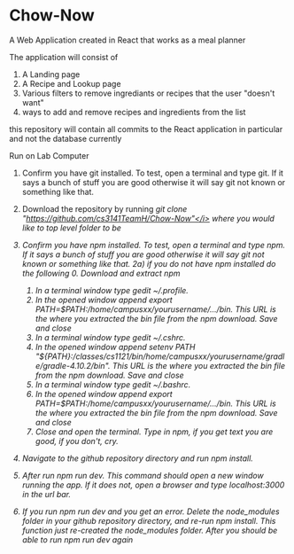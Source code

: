 # Chow-Now
A Web Application created in React that works as a meal planner

The application will consist of
1. A Landing page
2. A Recipe and Lookup page
3. Various filters to remove ingrediants or recipes that the user "doesn't want"
4. ways to add and remove recipes and ingredients from the list

this repository will contain all commits to the React application in particular and not the database currently

Run on Lab Computer
1. Confirm you have git installed.  To test, open a terminal and type git. If it says a bunch of stuff you are good otherwise it will say git not known or something like that.

2. Download the repository by running <i>git clone "https://github.com/cs3141TeamH/Chow-Now"</i> where you would like to top level folder to be

2. Confirm you have npm installed.  To test, open a terminal and type npm. If it says a bunch of stuff you are good
otherwise it will say git not known or something like that.
  2a) if you do not have npm installed do the following
     0. Download and extract npm
     1. In a terminal window type <i>gedit ~/.profile</i>.
     2. In the opened window append <i>export PATH=$PATH:/home/campusxx/yourusername/.../bin</i>.  This URL is the where you extracted the bin file from the npm download. Save and close
     3. In a terminal window type <i>gedit ~/.cshrc</i>.
     4. In the opened window append <i>setenv PATH "${PATH}:/classes/cs1121/bin/home/campusxx/yourusername/gradle/gradle-4.10.2/bin"</i>.  This URL is the where you extracted the bin file from the npm download. Save and close
     4. In a terminal window type <i>gedit ~/.bashrc</i>.
     5. In the opened window append <i>export PATH=$PATH:/home/campusxx/yourusername/.../bin</i>.  This URL is the where you extracted the bin file from the npm download. Save and close
     6. Close and open the terminal.  Type in npm, if you get text you are good, if you don't, cry.
 
3. Navigate to the github repository directory and run npm install.

4. After run <i>npm run dev</i>.  This command should open a new window running the app.  If it does not, open a browser and type <i>localhost:3000</i> in the url bar.

5. If you run <i>npm run dev</i> and you get an error.  Delete the node_modules folder in your github repository directory, and re-run <i>npm install</i>.  This function just re-created the node_modules folder.  After you should be able to run <i>npm run dev</i> again
